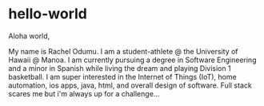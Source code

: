 # hello-world

Aloha world,

My name is Rachel Odumu. I am a student-athlete @ the University of Hawaii @ Manoa. I am currently pursuing a degree in Software Engineering and a minor in Spanish while living the dream and playing Division 1 basketball. I am super interested in the Internet of Things (IoT), home automation, ios apps, java, html, and overall design of software. Full stack scares me but i'm always up for a challenge...
